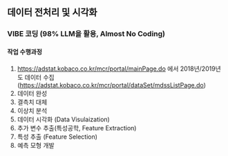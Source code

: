 ## 데이터 전처리 및 시각화
### VIBE 코딩 (98% LLM을 활용, Almost No Coding)

#### 작업 수행과정
1. https://adstat.kobaco.co.kr/mcr/portal/mainPage.do  에서 2018년/2019년도 데이터 수집 (https://adstat.kobaco.co.kr/mcr/portal/dataSet/mdssListPage.do)
2. 데이터 완성
3. 결측치 대체
4. 이상치 분석
5. 데이터 시각화 (Data Visulaization)
6. 추가 변수 추출(특성공학, Feature Extraction)
7. 특성 추출 (Feature Selection)
8. 예측 모형 개발 
